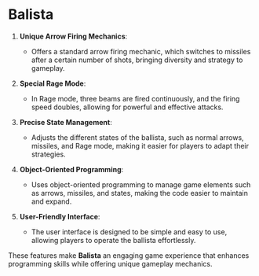 # Balista
1. **Unique Arrow Firing Mechanics**:  
   - Offers a standard arrow firing mechanic, which switches to missiles after a certain number of shots, bringing diversity and strategy to gameplay.

2. **Special Rage Mode**:  
   - In Rage mode, three beams are fired continuously, and the firing speed doubles, allowing for powerful and effective attacks.

3. **Precise State Management**:  
   - Adjusts the different states of the ballista, such as normal arrows, missiles, and Rage mode, making it easier for players to adapt their strategies.

4. **Object-Oriented Programming**:  
   - Uses object-oriented programming to manage game elements such as arrows, missiles, and states, making the code easier to maintain and expand.

5. **User-Friendly Interface**:  
   - The user interface is designed to be simple and easy to use, allowing players to operate the ballista effortlessly.

These features make **Balista** an engaging game experience that enhances programming skills while offering unique gameplay mechanics.

